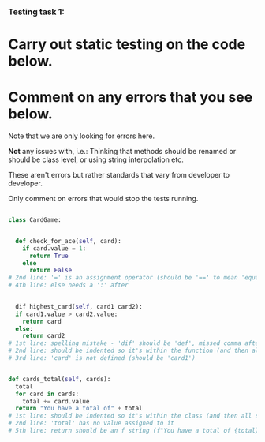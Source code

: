 ### Testing task 1:

# Carry out static testing on the code below.
# Comment on any errors that you see below.

Note that we are only looking for errors here.

**Not** any issues with, i.e.: 
Thinking that methods should be renamed or should be class level, or using string interpolation etc. 

These aren't errors but rather standards that vary from developer to developer. 

Only comment on errors that would stop the tests running.

```python

class CardGame:


  def check_for_ace(self, card):
    if card.value = 1:
      return True
    else
      return False
# 2nd line: '=' is an assignment operator (should be '==' to mean 'equal to')
# 4th line: else needs a ':' after
   

  dif highest_card(self, card1 card2):
  if card1.value > card2.value:
    return card
  else:
    return card2
# 1st line: spelling mistake - 'dif' should be 'def', missed comma after 'card1' 
# 2nd line: should be indented so it's within the function (and then all subsequent lines indented appropriately)
# 3rd line: 'card' is not defined (should be 'card1')


def cards_total(self, cards):
  total
  for card in cards:
    total += card.value
  return "You have a total of" + total
# 1st line: should be indented so it's within the class (and then all subsequent lines indented appropriately)
# 2nd line: 'total' has no value assigned to it
# 5th line: return should be an f string (f"You have a total of {total}"), should be indented equally to 'for' line (so the loop doesn't stop after only going over the first item in the cards list)
  
```
